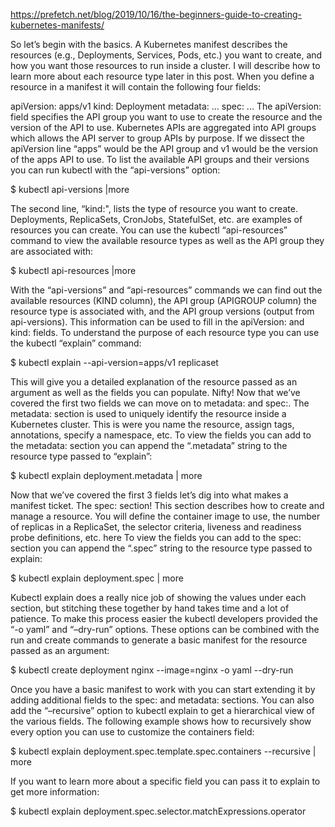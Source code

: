 https://prefetch.net/blog/2019/10/16/the-beginners-guide-to-creating-kubernetes-manifests/

So let’s begin with the basics. A Kubernetes manifest describes the resources (e.g., Deployments, Services, Pods, etc.) you want to create, and how you want those resources to run inside a cluster. I will describe how to learn more about each resource type later in this post. When you define a resource in a manifest it will contain the following four fields:

apiVersion: apps/v1
kind: Deployment
metadata:
  ...
spec:
  ...
The apiVersion: field specifies the API group you want to use to create the resource and the version of the API to use. Kubernetes APIs are aggregated into API groups which allows the API server to group APIs by purpose. If we dissect the apiVersion line “apps” would be the API group and v1 would be the version of the apps API to use. To list the available API groups and their versions you can run kubectl with the “api-versions” option:

$ kubectl api-versions |more

The second line, “kind:", lists the type of resource you want to create. Deployments, ReplicaSets, CronJobs, StatefulSet, etc. are examples of resources you can create. You can use the kubectl “api-resources” command to view the available resource types as well as the API group they are associated with:

$ kubectl api-resources |more

With the “api-versions” and “api-resources” commands we can find out the available resources (KIND column), the API group (APIGROUP column) the resource type is associated with, and the API group versions (output from api-versions). This information can be used to fill in the apiVersion: and kind: fields. To understand the purpose of each resource type you can use the kubectl “explain” command:

$ kubectl explain --api-version=apps/v1 replicaset

This will give you a detailed explanation of the resource passed as an argument as well as the fields you can populate. Nifty! Now that we’ve covered the first two fields we can move on to metadata: and spec:. The metadata: section is used to uniquely identify the resource inside a Kubernetes cluster. This is were you name the resource, assign tags, annotations, specify a namespace, etc. To view the fields you can add to the metadata: section you can append the “.metadata” string to the resource type passed to “explain”:

$ kubectl explain deployment.metadata | more

Now that we’ve covered the first 3 fields let’s dig into what makes a manifest ticket. The spec: section! This section describes how to create and manage a resource. You will define the container image to use, the number of replicas in a ReplicaSet, the selector criteria, liveness and readiness probe definitions, etc. here To view the fields you can add to the spec: section you can append the “.spec” string to the resource type passed to explain:

$ kubectl explain deployment.spec | more

Kubectl explain does a really nice job of showing the values under each section, but stitching these together by hand takes time and a lot of patience. To make this process easier the kubectl developers provided the “-o yaml” and “–dry-run” options. These options can be combined with the run and create commands to generate a basic manifest for the resource passed as an argument:

$ kubectl create deployment nginx --image=nginx -o yaml --dry-run

Once you have a basic manifest to work with you can start extending it by adding additional fields to the spec: and metadata: sections. You can also add the “–recursive” option to kubectl explain to get a hierarchical view of the various fields. The following example shows how to recursively show every option you can use to customize the containers field:

$ kubectl explain deployment.spec.template.spec.containers --recursive | more

If you want to learn more about a specific field you can pass it to explain to get more information:

$ kubectl explain deployment.spec.selector.matchExpressions.operator






